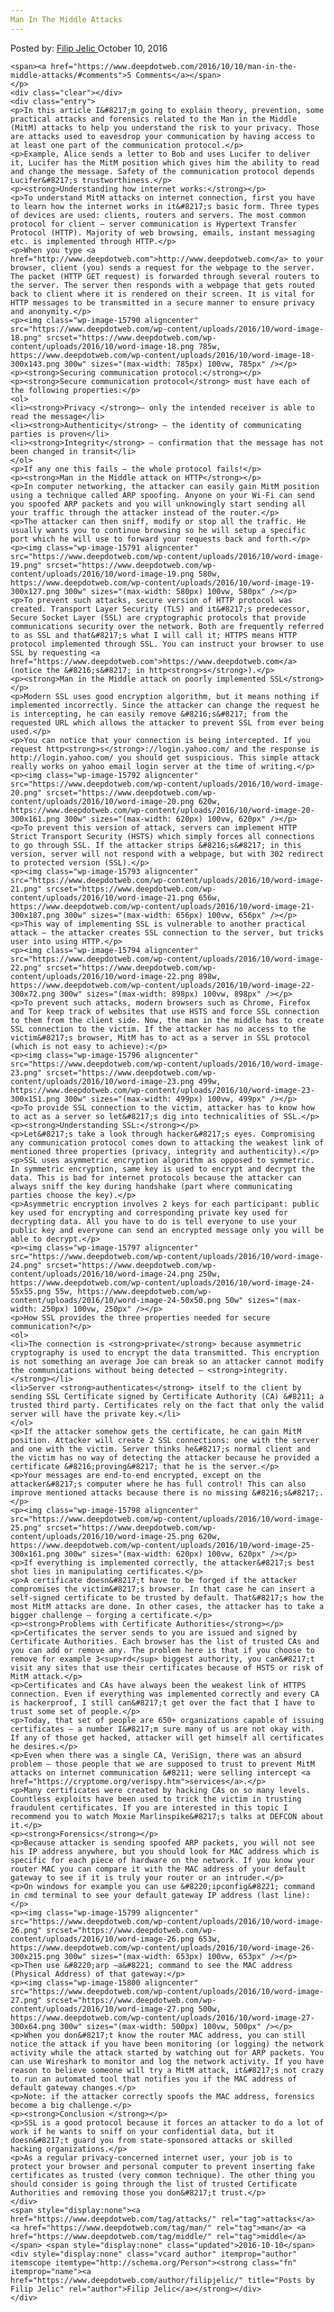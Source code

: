 ```yaml
---
Man In The Middle Attacks
---
```

<article class="post-listing post-15734 post type-post status-publish format-standard has-post-thumbnail hentry category-deepdot-news tag-attacks tag-man tag-middle">
    <div class="post-inner">
    <p class="post-meta">
    <span>Posted by: <a href="https://www.deepdotweb.com/author/filipjelic/" title="">Filip Jelic </a></span>
    <span>October 10, 2016</span>
    
    <span><a href="https://www.deepdotweb.com/2016/10/10/man-in-the-middle-attacks/#comments">5 Comments</a></span>
    </p>
    <div class="clear"></div>
    <div class="entry">
    <p>In this article I&#8217;m going to explain theory, prevention, some practical attacks and forensics related to the Man in the Middle (MitM) attacks to help you understand the risk to your privacy. Those are attacks used to eavesdrop your communication by having access to at least one part of the communication protocol.</p>
    <p>Example, Alice sends a letter to Bob and uses Lucifer to deliver it, Lucifer has the MitM position which gives him the ability to read and change the message. Safety of the communication protocol depends Lucifer&#8217;s trustworthiness.</p>
    <p><strong>Understanding how internet works:</strong></p>
    <p>To understand MitM attacks on internet connection, first you have to learn how the internet works in it&#8217;s basic form. Three types of devices are used: clients, routers and servers. The most common protocol for client – server communication is Hypertext Transfer Protocol (HTTP). Majority of web browsing, emails, instant messaging etc. is implemented through HTTP.</p>
    <p>When you type <a href="http://www.deepdotweb.com">http://www.deepdotweb.com</a> to your browser, client (you) sends a request for the webpage to the server. The packet (HTTP GET request) is forwarded through several routers to the server. The server then responds with a webpage that gets routed back to client where it is rendered on their screen. It is vital for HTTP messages to be transmitted in a secure manner to ensure privacy and anonymity.</p>
    <p><img class="wp-image-15790 aligncenter" src="https://www.deepdotweb.com/wp-content/uploads/2016/10/word-image-18.png" srcset="https://www.deepdotweb.com/wp-content/uploads/2016/10/word-image-18.png 785w, https://www.deepdotweb.com/wp-content/uploads/2016/10/word-image-18-300x143.png 300w" sizes="(max-width: 785px) 100vw, 785px" /></p>
    <p><strong>Securing communication protocol:</strong></p>
    <p><strong>Secure communication protocol</strong> must have each of the following properties:</p>
    <ol>
    <li><strong>Privacy </strong>– only the intended receiver is able to read the message</li>
    <li><strong>Authenticity</strong> – the identity of communicating parties is proven</li>
    <li><strong>Integrity</strong> – confirmation that the message has not been changed in transit</li>
    </ol>
    <p>If any one this fails – the whole protocol fails!</p>
    <p><strong>Man in the Middle attack on HTTP</strong></p>
    <p>In computer networking, the attacker can easily gain MitM position using a technique called ARP spoofing. Anyone on your Wi-Fi can send you spoofed ARP packets and you will unknowingly start sending all your traffic through the attacker instead of the router.</p>
    <p>The attacker can then sniff, modify or stop all the traffic. He usually wants you to continue browsing so he will setup a specific port which he will use to forward your requests back and forth.</p>
    <p><img class="wp-image-15791 aligncenter" src="https://www.deepdotweb.com/wp-content/uploads/2016/10/word-image-19.png" srcset="https://www.deepdotweb.com/wp-content/uploads/2016/10/word-image-19.png 580w, https://www.deepdotweb.com/wp-content/uploads/2016/10/word-image-19-300x127.png 300w" sizes="(max-width: 580px) 100vw, 580px" /></p>
    <p>To prevent such attacks, secure version of HTTP protocol was created. Transport Layer Security (TLS) and it&#8217;s predecessor, Secure Socket Layer (SSL) are cryptographic protocols that provide communications security over the network. Both are frequently referred to as SSL and that&#8217;s what I will call it; HTTPS means HTTP protocol implemented through SSL. You can instruct your browser to use SSL by requesting <a href="https://www.deepdotweb.com">https://www.deepdotweb.com</a> (notice the &#8216;s&#8217; in http<strong>s</strong>).</p>
    <p><strong>Man in the Middle attack on poorly implemented SSL</strong></p>
    <p>Modern SSL uses good encryption algorithm, but it means nothing if implemented incorrectly. Since the attacker can change the request he is intercepting, he can easily remove &#8216;s&#8217; from the requested URL which allows the attacker to prevent SSL from ever being used.</p>
    <p>You can notice that your connection is being intercepted. If you request http<strong>s</strong>://login.yahoo.com/ and the response is http://login.yahoo.com/ you should get suspicious. This simple attack really works on yahoo email login server at the time of writing.</p>
    <p><img class="wp-image-15792 aligncenter" src="https://www.deepdotweb.com/wp-content/uploads/2016/10/word-image-20.png" srcset="https://www.deepdotweb.com/wp-content/uploads/2016/10/word-image-20.png 620w, https://www.deepdotweb.com/wp-content/uploads/2016/10/word-image-20-300x161.png 300w" sizes="(max-width: 620px) 100vw, 620px" /></p>
    <p>To prevent this version of attack, servers can implement HTTP Strict Transport Security (HSTS) which simply forces all connections to go through SSL. If the attacker strips &#8216;s&#8217; in this version, server will not respond with a webpage, but with 302 redirect to protected version (SSL).</p>
    <p><img class="wp-image-15793 aligncenter" src="https://www.deepdotweb.com/wp-content/uploads/2016/10/word-image-21.png" srcset="https://www.deepdotweb.com/wp-content/uploads/2016/10/word-image-21.png 656w, https://www.deepdotweb.com/wp-content/uploads/2016/10/word-image-21-300x187.png 300w" sizes="(max-width: 656px) 100vw, 656px" /></p>
    <p>This way of implementing SSL is vulnerable to another practical attack – the attacker creates SSL connection to the server, but tricks user into using HTTP.</p>
    <p><img class="wp-image-15794 aligncenter" src="https://www.deepdotweb.com/wp-content/uploads/2016/10/word-image-22.png" srcset="https://www.deepdotweb.com/wp-content/uploads/2016/10/word-image-22.png 898w, https://www.deepdotweb.com/wp-content/uploads/2016/10/word-image-22-300x72.png 300w" sizes="(max-width: 898px) 100vw, 898px" /></p>
    <p>To prevent such attacks, modern browsers such as Chrome, Firefox and Tor keep track of websites that use HSTS and force SSL connection to them from the client side. Now, the man in the middle has to create SSL connection to the victim. If the attacker has no access to the victim&#8217;s browser, MitM has to act as a server in SSL protocol (which is not easy to achieve):</p>
    <p><img class="wp-image-15796 aligncenter" src="https://www.deepdotweb.com/wp-content/uploads/2016/10/word-image-23.png" srcset="https://www.deepdotweb.com/wp-content/uploads/2016/10/word-image-23.png 499w, https://www.deepdotweb.com/wp-content/uploads/2016/10/word-image-23-300x151.png 300w" sizes="(max-width: 499px) 100vw, 499px" /></p>
    <p>To provide SSL connection to the victim, attacker has to know how to act as a server so let&#8217;s dig into technicalities of SSL.</p>
    <p><strong>Understanding SSL:</strong></p>
    <p>Let&#8217;s take a look through hacker&#8217;s eyes. Compromising any communication protocol comes down to attacking the weakest link of mentioned three properties (privacy, integrity and authenticity).</p>
    <p>SSL uses asymmetric encryption algorithm as opposed to symmetric. In symmetric encryption, same key is used to encrypt and decrypt the data. This is bad for internet protocols because the attacker can always sniff the key during handshake (part where communicating parties choose the key).</p>
    <p>Asymmetric encryption involves 2 keys for each participant: public key used for encrypting and corresponding private key used for decrypting data. All you have to do is tell everyone to use your public key and everyone can send an encrypted message only you will be able to decrypt.</p>
    <p><img class="wp-image-15797 aligncenter" src="https://www.deepdotweb.com/wp-content/uploads/2016/10/word-image-24.png" srcset="https://www.deepdotweb.com/wp-content/uploads/2016/10/word-image-24.png 250w, https://www.deepdotweb.com/wp-content/uploads/2016/10/word-image-24-55x55.png 55w, https://www.deepdotweb.com/wp-content/uploads/2016/10/word-image-24-50x50.png 50w" sizes="(max-width: 250px) 100vw, 250px" /></p>
    <p>How SSL provides the three properties needed for secure communication?</p>
    <ol>
    <li>The connection is <strong>private</strong> because asymmetric cryptography is used to encrypt the data transmitted. This encryption is not something an average Joe can break so an attacker cannot modify the communications without being detected – <strong>integrity.</strong></li>
    <li>Server <strong>authenticates</strong> itself to the client by sending SSL Certificate signed by Certificate Authority (CA) &#8211; a trusted third party. Certificates rely on the fact that only the valid server will have the private key.</li>
    </ol>
    <p>If the attacker somehow gets the certificate, he can gain MitM position. Attacker will create 2 SSL connections: one with the server and one with the victim. Server thinks he&#8217;s normal client and the victim has no way of detecting the attacker because he provided a certificate &#8216;proving&#8217; that he is the server.</p>
    <p>Your messages are end-to-end encrypted, except on the attacker&#8217;s computer where he has full control! This can also improve mentioned attacks because there is no missing &#8216;s&#8217;.</p>
    <p><img class="wp-image-15798 aligncenter" src="https://www.deepdotweb.com/wp-content/uploads/2016/10/word-image-25.png" srcset="https://www.deepdotweb.com/wp-content/uploads/2016/10/word-image-25.png 620w, https://www.deepdotweb.com/wp-content/uploads/2016/10/word-image-25-300x161.png 300w" sizes="(max-width: 620px) 100vw, 620px" /></p>
    <p>If everything is implemented correctly, the attacker&#8217;s best shot lies in manipulating certificates.</p>
    <p>A certificate doesn&#8217;t have to be forged if the attacker compromises the victim&#8217;s browser. In that case he can insert a self-signed certificate to be trusted by default. That&#8217;s how the most MitM attacks are done. In other cases, the attacker has to take a bigger challenge – forging a certificate.</p>
    <p><strong>Problems with Certificate Authorities</strong></p>
    <p>Certificates the server sends to you are issued and signed by Certificate Authorities. Each browser has the list of trusted CAs and you can add or remove any. The problem here is that if you choose to remove for example 3<sup>rd</sup> biggest authority, you can&#8217;t visit any sites that use their certificates because of HSTS or risk of MitM attack.</p>
    <p>Certificates and CAs have always been the weakest link of HTTPS connection. Even if everything was implemented correctly and every CA is hackerproof, I still can&#8217;t get over the fact that I have to trust some set of people.</p>
    <p>Today, that set of people are 650+ organizations capable of issuing certificates – a number I&#8217;m sure many of us are not okay with. If any of those get hacked, attacker will get himself all certificates he desires.</p>
    <p>Even when there was a single CA, VeriSign, there was an absurd problem – those people that we are supposed to trust to prevent MitM attacks on internet communication &#8211; were selling intercept <a href="https://cryptome.org/verispy.htm">services</a>.</p>
    <p>Many certificates were created by hacking CAs on so many levels. Countless exploits have been used to trick the victim in trusting fraudulent certificates. If you are interested in this topic I recommend you to watch Moxie Marlinspike&#8217;s talks at DEFCON about it.</p>
    <p><strong>Forensics</strong></p>
    <p>Because attacker is sending spoofed ARP packets, you will not see his IP address anywhere, but you should look for MAC address which is specific for each piece of hardware on the network. If you know your router MAC you can compare it with the MAC address of your default gateway to see if it is truly your router or an intruder.</p>
    <p>On windows for example you can use &#8220;ipconfig&#8221; command in cmd terminal to see your default gateway IP address (last line):</p>
    <p><img class="wp-image-15799 aligncenter" src="https://www.deepdotweb.com/wp-content/uploads/2016/10/word-image-26.png" srcset="https://www.deepdotweb.com/wp-content/uploads/2016/10/word-image-26.png 653w, https://www.deepdotweb.com/wp-content/uploads/2016/10/word-image-26-300x215.png 300w" sizes="(max-width: 653px) 100vw, 653px" /></p>
    <p>Then use &#8220;arp –a&#8221; command to see the MAC address (Physical Address) of that gateway:</p>
    <p><img class="wp-image-15800 aligncenter" src="https://www.deepdotweb.com/wp-content/uploads/2016/10/word-image-27.png" srcset="https://www.deepdotweb.com/wp-content/uploads/2016/10/word-image-27.png 500w, https://www.deepdotweb.com/wp-content/uploads/2016/10/word-image-27-300x64.png 300w" sizes="(max-width: 500px) 100vw, 500px" /></p>
    <p>When you don&#8217;t know the router MAC address, you can still notice the attack if you have been monitoring (or logging) the network activity while the attack started by watching out for ARP packets. You can use Wireshark to monitor and log the network activity. If you have reason to believe someone will try a MitM attack, it&#8217;s not crazy to run an automated tool that notifies you if the MAC address of default gateway changes.</p>
    <p>Note: if the attacker correctly spoofs the MAC address, forensics become a big challenge.</p>
    <p><strong>Conclusion </strong></p>
    <p>SSL is a good protocol because it forces an attacker to do a lot of work if he wants to sniff on your confidential data, but it doesn&#8217;t guard you from state-sponsored attacks or skilled hacking organizations.</p>
    <p>As a regular privacy-concerned internet user, your job is to protect your browser and personal computer to prevent inserting fake certificates as trusted (very common technique). The other thing you should consider is going through the list of trusted Certificate Authorities and removing those you don&#8217;t trust.</p>
    </div>
    <span style="display:none"><a href="https://www.deepdotweb.com/tag/attacks/" rel="tag">attacks</a> <a href="https://www.deepdotweb.com/tag/man/" rel="tag">man</a> <a href="https://www.deepdotweb.com/tag/middle/" rel="tag">middle</a></span> <span style="display:none" class="updated">2016-10-10</span>
    <div style="display:none" class="vcard author" itemprop="author" itemscope itemtype="http://schema.org/Person"><strong class="fn" itemprop="name"><a href="https://www.deepdotweb.com/author/filipjelic/" title="Posts by Filip Jelic" rel="author">Filip Jelic</a></strong></div>
    </div>
</article>


